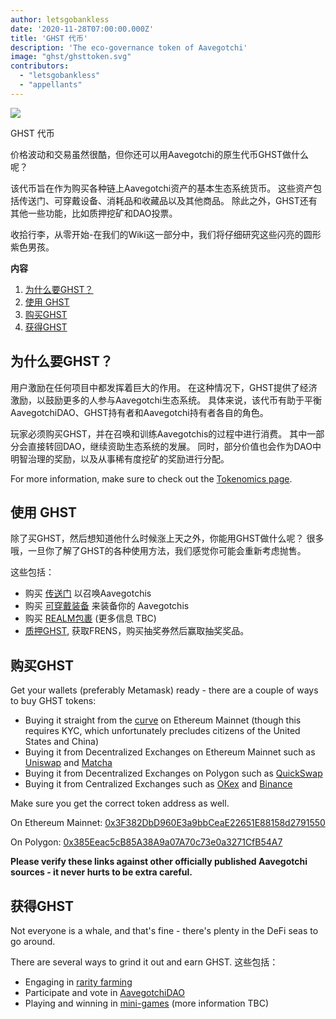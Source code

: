```yaml
---
author: letsgobankless
date: '2020-11-28T07:00:00.000Z'
title: 'GHST 代币'
description: 'The eco-governance token of Aavegotchi'
image: "ghst/ghsttoken.svg"
contributors:
  - "letsgobankless"
  - "appellants"
---
```


<div class="headerImageContainer">
<img class="headerImage" src="/ghst/ghst.gif">
<p class="headerImageText">GHST 代币</p>
</div>

价格波动和交易虽然很酷，但你还可以用Aavegotchi的原生代币GHST做什么呢？

该代币旨在作为购买各种链上Aavegotchi资产的基本生态系统货币。 这些资产包括传送门、可穿戴设备、消耗品和收藏品以及其他商品。 除此之外，GHST还有其他一些功能，比如质押挖矿和DAO投票。

收拾行李，从零开始-在我们的Wiki这一部分中，我们将仔细研究这些闪亮的圆形紫色男孩。

<div class="contentsBox">

**内容**

<ol>
<li><a href=#why-ghst>为什么要GHST？</a></li>
<li><a href=#using-ghst>使用 GHST</a></li>
<li><a href=#buying-ghst>购买GHST</a></li>
<li><a href=#earning-ghst>获得GHST</a></li>
</ol>

</div>

## 为什么要GHST？
用户激励在任何项目中都发挥着巨大的作用。 在这种情况下，GHST提供了经济激励，以鼓励更多的人参与Aavegotchi生态系统。 具体来说，该代币有助于平衡AavegotchiDAO、GHST持有者和Aavegotchi持有者各自的角色。

玩家必须购买GHST，并在召唤和训练Aavegotchis的过程中进行消费。 其中一部分会直接转回DAO，继续资助生态系统的发展。 同时，部分价值也会作为DAO中明智治理的奖励，以及从事稀有度挖矿的奖励进行分配。

For more information, make sure to check out the [Tokenomics page](/tokenomics).

## 使用 GHST
除了买GHST，然后想知道他什么时候涨上天之外，你能用GHST做什么呢？ 很多哦，一旦你了解了GHST的各种使用方法，我们感觉你可能会重新考虑抛售。

这些包括：

* 购买 [传送门](/portals) 以召唤Aavegotchis
* 购买 [可穿戴装备](/wearables) 来装备你的 Aavegotchis
* 购买 [REALM包裹](/metaverse) (更多信息 TBC)
* [质押GHST](/staking), 获取FRENS，购买抽奖券然后赢取抽奖奖品。

## 购买GHST
Get your wallets (preferably Metamask) ready - there are a couple of ways to buy GHST tokens:

* Buying it straight from the [curve](/curve) on Ethereum Mainnet (though this requires KYC, which unfortunately precludes citizens of the United States and China)
* Buying it from Decentralized Exchanges on Ethereum Mainnet such as [Uniswap](https://app.uniswap.org/#/swap?inputCurrency=ETH&outputCurrency=0x3f382dbd960e3a9bbceae22651e88158d2791550) and [Matcha](https://matcha.xyz/markets/GHST)
* Buying it from Decentralized Exchanges on Polygon such as [QuickSwap](https://quickswap.exchange/#/swap?outputCurrency=0x385eeac5cb85a38a9a07a70c73e0a3271cfb54a7)
* Buying it from Centralized Exchanges such as [OKex](https://www.okex.com/spot/trade/ghst-eth#type=1) and [Binance](https://www.binance.com/en/trade/GHST_ETH?layout=pro)

Make sure you get the correct token address as well.

On Ethereum Mainnet: [0x3F382DbD960E3a9bbCeaE22651E88158d2791550](https://etherscan.io/token/0x3F382DbD960E3a9bbCeaE22651E88158d2791550)

On Polygon: [0x385Eeac5cB85A38A9a07A70c73e0a3271CfB54A7](https://explorer-mainnet.maticvigil.com/address/0x385Eeac5cB85A38A9a07A70c73e0a3271CfB54A7/transactions)

**Please verify these links against other officially published Aavegotchi sources - it never hurts to be extra careful.**

## 获得GHST
Not everyone is a whale, and that's fine - there's plenty in the DeFi seas to go around.

There are several ways to grind it out and earn GHST. 这些包括：

* Engaging in [rarity farming](/rarity-farming)
* Participate and vote in [AavegotchiDAO](/dao)
* Playing and winning in [mini-games](/minigames) (more information TBC)




